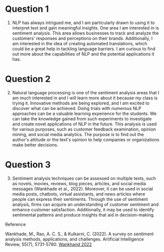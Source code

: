 # Question 1

1. NLP has always intrigued me, and I am particularly drawn to using it to interpret text and gain meaningful insights. One area I am interested in is sentiment analysis. This area allows businesses to track and analyze the customers’ responses and perceptions on their brands. Additionally, I am interested in the idea of creating automated translations, which could be a great help in tackling language barriers. I am curious to find out more about the capabilities of NLP and the potential applications it has.

# Question 2

2. Natural language processing is one of the sentiment analysis areas that I am much interested in and I will learn more about it because my class is trying it. Innovative methods are being explored, and I am excited to discover what can be achieved. Doing trials with numerous NLP approaches can be a valuable learning experience for the students. We can take the knowledge gained from such experiments to investigate and create novel applications of NLP in the future. This analysis is used for various purposes, such as customer feedback examination, opinion mining, and social media analytics. The purpose is to find out the author's attitude or the text's opinion to help companies or organizations make better decisions.

# Question 3

3. Sentiment analysis techniques can be assessed on multiple texts, such as novels, movies, reviews, blog pieces, articles, and social media messages (Wankhade et al., 2022). Moreover, it can be used in social media posts, chatbots, virtual assistants, and news articles where people can express their sentiments. Through the use of sentiment analysis, firms can acquire an understanding of customer sentiment and enhance customer satisfaction. Additionally, it may be used to identify sentimental patterns and produce insights that aid in decision-making.

Reference

Wankhade, M., Rao, A. C. S., & Kulkarni, C. (2022). A survey on sentiment analysis methods, applications, and challenges. Artificial Intelligence Review, 55(7), 5731-5780.
[Wankhand 2022](https://link.springer.com/article/10.1007/s10462-022-10144-1)

